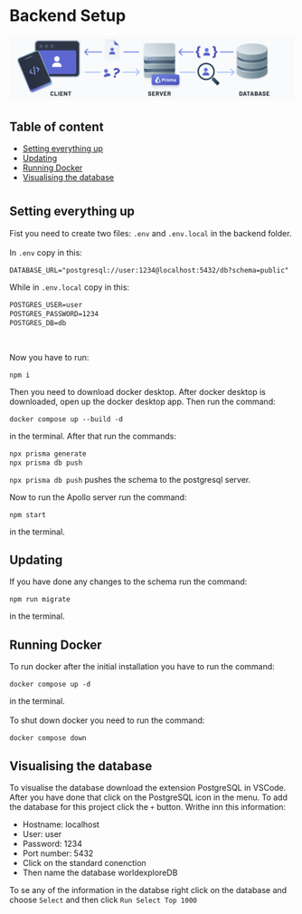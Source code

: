 
# Backend Setup

![alt text](public/image.png)

## Table of content
-   [Setting everything up](#setting-everything-up)
-   [Updating](#updating)
-   [Running Docker](#running-docker)
-   [Visualising the database](#visualising-the-database)

#

## Setting everything up
Fist you need to create two files: `.env` and `.env.local` in the backend folder.
<br />
<br />
In `.env` copy in this:

```
DATABASE_URL="postgresql://user:1234@localhost:5432/db?schema=public"
```

While in `.env.local` copy in this:
```
POSTGRES_USER=user
POSTGRES_PASSWORD=1234
POSTGRES_DB=db
```

<br />

Now you have to run:
```
npm i
```
Then you need to download docker desktop. After docker desktop is downloaded, open up the docker desktop app. Then run the command:

```
docker compose up --build -d
```

in the terminal. After that run the commands:

```
npx prisma generate
npx prisma db push
```

`npx prisma db push` pushes the schema to the postgresql server.

Now to run the Apollo server run the command:

```
npm start
```

in the terminal. 

## Updating

If you have done any changes to the schema run the command:

```
npm run migrate
``` 

in the terminal.

## Running Docker
To run docker after the initial installation you have to run the command:

```
docker compose up -d
``` 

in the terminal. 
<br /><br />
To shut down docker you need to run the command: 

```
docker compose down
```

## Visualising the database
To visualise the database download the extension PostgreSQL in VSCode. After you have done that click on the PostgreSQL icon in the menu. To add the database for this project click the `+` button. Writhe inn this information:
-   Hostname: localhost
-   User: user
-   Password: 1234
-   Port number: 5432
-   Click on the standard conenction
-   Then name the database worldexploreDB

To se any of the information in the databse right click on the database and choose `Select` and then click `Run Select Top 1000`

